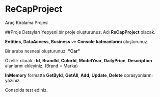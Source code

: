 # ReCapProject
Araç Kiralama Projesi

##Proje Detayları
Yepyeni bir proje oluşturunuz. Adı **ReCapProject** olacak.

**Entities**, **DataAccess**, **Business** ve **Console** **katmanlarını** oluşturunuz.

Bir araba nesnesi oluşturunuz. **"Car"**

Özellik olarak : **Id**, **BrandId**, **ColorId**, **ModelYear**, **DailyPrice**, **Description** alanlarını ekleyiniz. (Brand = Marka)

**InMemory** formatta **GetById**, **GetAll**, **Add**, **Update**, **Delete** oprasyonlarını yazınız.

Consolda test ediniz.
